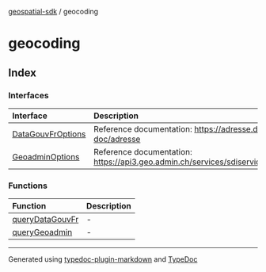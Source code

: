 [geospatial-sdk](../index.md) / geocoding

# geocoding

## Index

### Interfaces

| Interface | Description |
| :------ | :------ |
| [DataGouvFrOptions](interfaces/DataGouvFrOptions.md) | Reference documentation: https://adresse.data.gouv.fr/api-doc/adresse |
| [GeoadminOptions](interfaces/GeoadminOptions.md) | Reference documentation: https://api3.geo.admin.ch/services/sdiservices.html#search |

### Functions

| Function | Description |
| :------ | :------ |
| [queryDataGouvFr](functions/queryDataGouvFr.md) | - |
| [queryGeoadmin](functions/queryGeoadmin.md) | - |

***

Generated using [typedoc-plugin-markdown](https://www.npmjs.com/package/typedoc-plugin-markdown) and [TypeDoc](https://typedoc.org/)
